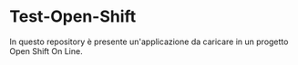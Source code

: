 # Test-Open-Shift
In questo repository è presente un'applicazione da caricare in un progetto Open Shift On Line.
